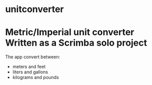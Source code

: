 # unitconverter
Metric/Imperial unit converter
Written as a Scrimba solo project
=================================
The app convert between:
- meters and feet
- liters and gallons
- kilograms and pounds
